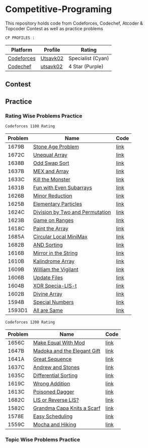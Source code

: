# Competitive-Programing
This repository holds code from Codeforces, Codechef, Atcoder & Topcoder Contest as well as practice problems

```
CP PROFILES : 
```
| Platform | Profile | Rating |
| ------ | ------ | ------ |
| [Codeforces](https://codeforces.com/) | [Utsavk02](https://codeforces.com/profile/Utsavk02) | Specialist (Cyan) |
| [Codechef](https://www.codechef.com/) | [utsavk02](https://www.codechef.com/users/utsavk02) | 4 Star (Purple) |

<!-- | [Codeforces](https://codeforces.com/) | [stalker_](https://codeforces.com/profile/stalker_) | Newbie(Gray) Alt Acc. | -->


## Contest 

## Practice
### Rating Wise Problems Practice 
```
Codeforces 1100 Rating 
```
| Problem | Name | Code |
| ------ | ------ | ------ |
|1679B|[Stone Age Problem](https://codeforces.com/contest/1679/problem/B)|[link](https://github.com/utsavk28/Competitive-Programing/blob/main/codeforces/1679B.cpp)|
|1672C|[Unequal Array](https://codeforces.com/contest/1672/problem/C)|[link](https://github.com/utsavk28/Competitive-Programing/blob/main/codeforces/1672C.cpp)|
|1638B|[Odd Swap Sort](https://codeforces.com/contest/1638/problem/B)|[link](https://github.com/utsavk28/Competitive-Programing/blob/main/codeforces/1638B.cpp)|
|1637B|[MEX and Array](https://codeforces.com/contest/1637/problem/B)|[link](https://github.com/utsavk28/Competitive-Programing/blob/main/codeforces/1637B.cpp)|
|1633C|[ Kill the Monster](https://codeforces.com/contest/1633/problem/C)|[link](https://github.com/utsavk28/Competitive-Programing/blob/main/codeforces/1633C.cpp)|
|1631B|[Fun with Even Subarrays](https://codeforces.com/contest/1631/problem/B)|[link](https://github.com/utsavk28/Competitive-Programing/blob/main/codeforces/1631B.cpp)|
|1626B|[Minor Reduction](https://codeforces.com/contest/1626/problem/B)|[link](https://github.com/utsavk28/Competitive-Programing/blob/main/codeforces/1626B.cpp)|
|1625B|[Elementary Particles](https://codeforces.com/contest/1625/problem/B)|[link](https://github.com/utsavk28/Competitive-Programing/blob/main/codeforces/1625B.cpp)|
|1624C|[Division by Two and Permutation](https://codeforces.com/contest/1624/problem/C)|[link](https://github.com/utsavk28/Competitive-Programing/blob/main/codeforces/1624C.cpp)|
|1623B|[Game on Ranges](https://codeforces.com/contest/1623/problem/B)|[link](https://github.com/utsavk28/Competitive-Programing/blob/main/codeforces/1623B.cpp)|
|1618C|[Paint the Array](https://codeforces.com/contest/1618/problem/C)|[link](https://github.com/utsavk28/Competitive-Programing/blob/main/codeforces/1618C.cpp)|
|1685A|[Circular Local MiniMax](https://codeforces.com/contest/1685/problem/A)|[link](https://github.com/utsavk28/Competitive-Programing/blob/main/codeforces/1685A.cpp)|
|1682B|[AND Sorting](https://codeforces.com/contest/1682/problem/B)|[link](https://github.com/utsavk28/Competitive-Programing/blob/main/codeforces/1682B.cpp)|
|1616B|[Mirror in the String](https://codeforces.com/contest/1616/problem/B)|[link](https://github.com/utsavk28/Competitive-Programing/blob/main/codeforces/1616B.cpp)|
|1610B|[Kalindrome Array](https://codeforces.com/contest/1610/problem/B)|[link](https://github.com/utsavk28/Competitive-Programing/blob/main/codeforces/1610B.cpp)|
|1609B|[William the Vigilant](https://codeforces.com/contest/1609/problem/B)|[link](https://github.com/utsavk28/Competitive-Programing/blob/main/codeforces/1609B.cpp)|
|1606B|[Update Files](https://codeforces.com/contest/1606/problem/B)|[link](https://github.com/utsavk28/Competitive-Programing/blob/main/codeforces/1606B.cpp)|
|1604B|[XOR Specia-LIS-t](https://codeforces.com/contest/1604/problem/B)|[link](https://github.com/utsavk28/Competitive-Programing/blob/main/codeforces/1604B.cpp)|
|1602B|[Divine Array](https://codeforces.com/contest/1602/problem/B)|[link](https://github.com/utsavk28/Competitive-Programing/blob/main/codeforces/1602B.cpp)|
|1594B|[Special Numbers](https://codeforces.com/contest/1594/problem/B)|[link](https://github.com/utsavk28/Competitive-Programing/blob/main/codeforces/1594B.cpp)|
|1593D1|[All are Same](https://codeforces.com/contest/1593/problem/B)|[link](https://github.com/utsavk28/Competitive-Programing/blob/main/codeforces/1593D1.cpp)|

```
Codeforces 1200 Rating 
```

| Problem | Name | Code |
| ------ | ------ | ------ |
|1656C|[Make Equal With Mod](https://codeforces.com/contest/1656/problem/C)|[link](https://github.com/utsavk28/Competitive-Programing/blob/main/codeforces/1656C.cpp)|
|1647B|[Madoka and the Elegant Gift](https://codeforces.com/contest/1647/problem/B)|[link](https://github.com/utsavk28/Competitive-Programing/blob/main/codeforces/1647B.cpp)|
|1641A|[Great Sequence](https://codeforces.com/contest/1641/problem/A)|[link](https://github.com/utsavk28/Competitive-Programing/blob/main/codeforces/1641A.cpp)|
|1637C|[Andrew and Stones](https://codeforces.com/contest/1637/problem/C)|[link](https://github.com/utsavk28/Competitive-Programing/blob/main/codeforces/1637C.cpp)|
|1635C|[Differential Sorting](https://codeforces.com/contest/1635/problem/C)|[link](https://github.com/utsavk28/Competitive-Programing/blob/main/codeforces/1635C.cpp)|
|1619C|[Wrong Addition](https://codeforces.com/contest/1619/problem/C)|[link](https://github.com/utsavk28/Competitive-Programing/blob/main/codeforces/1619C.cpp)|
|1613C|[Poisoned Dagger](https://codeforces.com/contest/1613/problem/C)|[link](https://github.com/utsavk28/Competitive-Programing/blob/main/codeforces/1613C.cpp)|
|1682C|[LIS or Reverse LIS?](https://codeforces.com/contest/1682/problem/C)|[link](https://github.com/utsavk28/Competitive-Programing/blob/main/codeforces/1682C.cpp)|
|1582C|[Grandma Capa Knits a Scarf](https://codeforces.com/contest/1582/problem/C)|[link](https://github.com/utsavk28/Competitive-Programing/blob/main/codeforces/1582C.cpp)|
|1578E|[Easy Scheduling](https://codeforces.com/contest/1578/problem/E)|[link](https://github.com/utsavk28/Competitive-Programing/blob/main/codeforces/1578E.cpp)|
|1559C|[Mocha and Hiking](https://codeforces.com/contest/1559/problem/C)|[link](https://github.com/utsavk28/Competitive-Programing/blob/main/codeforces/1559C.cpp)|

<!-- 
```
Codeforces 1300 Rating 
```

```
Codeforces 1400 Rating 
```

```
Codeforces 1500 Rating 
```

```
Codeforces 1600 Rating 
```

```
Codeforces 1700 Rating 
```

```
Codeforces 1800 Rating 
```

```
Codeforces 1900 Rating 
```

```
Codeforces 2000 Rating 
```
 -->

### Topic Wise Problems Practice
